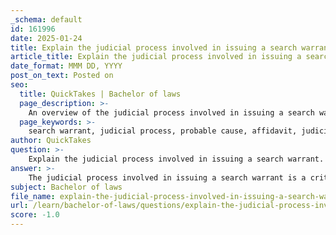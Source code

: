 ```yaml
---
_schema: default
id: 161996
date: 2025-01-24
title: Explain the judicial process involved in issuing a search warrant.
article_title: Explain the judicial process involved in issuing a search warrant.
date_format: MMM DD, YYYY
post_on_text: Posted on
seo:
  title: QuickTakes | Bachelor of laws
  page_description: >-
    An overview of the judicial process involved in issuing a search warrant, detailing the steps from establishing probable cause to executing the warrant and ensuring the protection of individual rights.
  page_keywords: >-
    search warrant, judicial process, probable cause, affidavit, judicial review, law enforcement, execution of warrant, legal standards, individual rights, unreasonable searches
author: QuickTakes
question: >-
    Explain the judicial process involved in issuing a search warrant.
answer: >-
    The judicial process involved in issuing a search warrant is a critical aspect of law enforcement that ensures the protection of individual rights while allowing police to gather evidence in a lawful manner. Here’s a detailed explanation of the process:\n\n1. **Judicial Authorization**: The process begins with the need for judicial authorization, which is the legal permission obtained from a court to conduct a search. This is typically done through the issuance of a search warrant.\n\n2. **Probable Cause**: Law enforcement officers must establish probable cause to obtain a search warrant. This means they need to provide sufficient evidence or information that would lead a reasonable person to believe that a crime has been committed and that evidence of that crime is likely to be found in the location they wish to search.\n\n3. **Affidavit Submission**: To initiate the warrant process, a police officer or law enforcement agent prepares an affidavit. This is a sworn statement that outlines the facts and circumstances supporting the request for a search warrant. The affidavit must detail the evidence that establishes probable cause, including any relevant observations, witness statements, or other pertinent information.\n\n4. **Judicial Review**: The affidavit is then presented to a judge or magistrate. The judge reviews the affidavit to determine whether it meets the legal standards for probable cause. The judge must be convinced that there is a reasonable basis for the search before issuing the warrant.\n\n5. **Issuance of the Warrant**: If the judge finds that probable cause exists, they will issue a search warrant. This document specifies the location to be searched, the items to be seized, and any limitations on the search. The warrant must be signed by the judge and is typically valid for a specific period.\n\n6. **Execution of the Warrant**: Once the warrant is issued, law enforcement officers can execute the search. They must do so within the timeframe specified in the warrant and must adhere to the conditions outlined in the document. The execution of the warrant must be conducted in a reasonable manner, respecting the privacy rights of individuals.\n\n7. **Documentation and Reporting**: After the search is conducted, law enforcement must document the items seized and provide a return to the court, detailing what was found and taken during the search. This ensures accountability and transparency in the process.\n\n8. **Legal Standards and Exceptions**: It is important to note that there are exceptions to the warrant requirement, such as exigent circumstances, where immediate action is necessary to prevent the destruction of evidence or to protect life. In such cases, law enforcement may conduct a search without a warrant.\n\nIn summary, the judicial process for issuing a search warrant involves establishing probable cause, submitting an affidavit for judicial review, obtaining the warrant from a judge, executing the search in compliance with legal standards, and documenting the results. This process is designed to balance law enforcement needs with the protection of individual rights against unreasonable searches and seizures.
subject: Bachelor of laws
file_name: explain-the-judicial-process-involved-in-issuing-a-search-warrant.md
url: /learn/bachelor-of-laws/questions/explain-the-judicial-process-involved-in-issuing-a-search-warrant
score: -1.0
---
```


&nbsp;